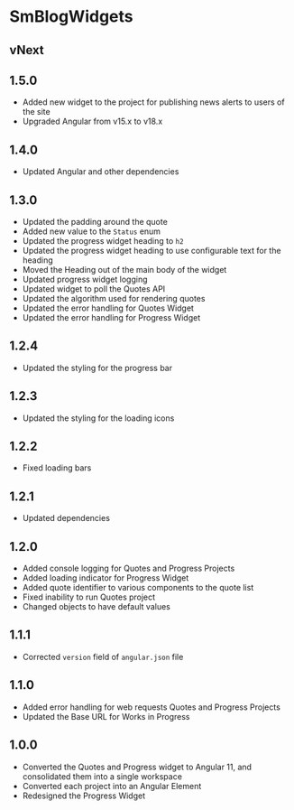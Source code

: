 # SmBlogWidgets

## vNext



## 1.5.0

- Added new widget to the project for publishing news alerts to users of the site
- Upgraded Angular from v15.x to v18.x 

## 1.4.0

- Updated Angular and other dependencies

## 1.3.0

- Updated the padding around the quote
- Added new value to the `Status` enum
- Updated the progress widget heading to `h2` 
- Updated the progress widget heading to use configurable text for the heading
- Moved the Heading out of the main body of the widget
- Updated progress widget logging
- Updated widget to poll the Quotes API
- Updated the algorithm used for rendering quotes
- Updated the error handling for Quotes Widget
- Updated the error handling for Progress Widget

## 1.2.4

- Updated the styling for the progress bar

## 1.2.3

- Updated the styling for the loading icons

## 1.2.2

- Fixed loading bars

## 1.2.1

- Updated dependencies

## 1.2.0

- Added console logging for Quotes and Progress Projects
- Added loading indicator for Progress Widget
- Added quote identifier to various components to the quote list
- Fixed inability to run Quotes project
- Changed objects to have default values

## 1.1.1

- Corrected `version` field of `angular.json` file

## 1.1.0

- Added error handling for web requests Quotes and Progress Projects
- Updated the Base URL for Works in Progress 

## 1.0.0

- Converted the Quotes and Progress widget to Angular 11, and consolidated
them into a single workspace
- Converted each project into an Angular Element
- Redesigned the Progress Widget
